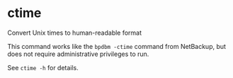 # ctime

Convert Unix times to human-readable format

This command works like the `bpdbm -ctime` command from NetBackup, but
does not require administrative privileges to run.

See `ctime -h` for details.
